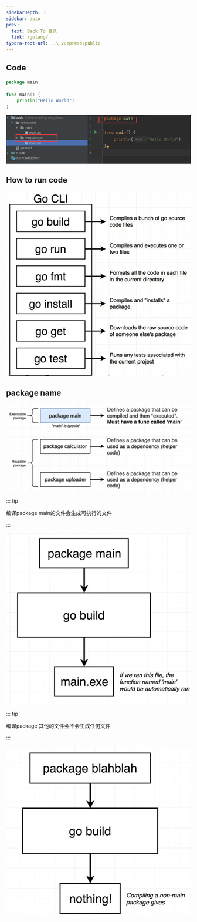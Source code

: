 ```yaml
---
sidebarDepth: 3
sidebar: auto
prev:
  text: Back To 目录
  link: /golang/
typora-root-url: ..\.vuepress\public
---
```


## Code

```go
package main

func main() {
	println("Hello World")
}
```

![image-20220615022542611](/images/golang/image-20220615022542611.png)

## How to run code

![202112071836227](/images/golang/202112071836227.jpg)

## package name

![202112071941461](/images/golang/202112071941461.jpg)

::: tip

编译package main的文件会生成可执行的文件

:::

![202112071944528](/images/golang/202112071944528.jpg)

::: tip

编译package 其他的文件会不会生成任何文件

:::

![202112071946034](/images/golang/202112071946034.jpg)